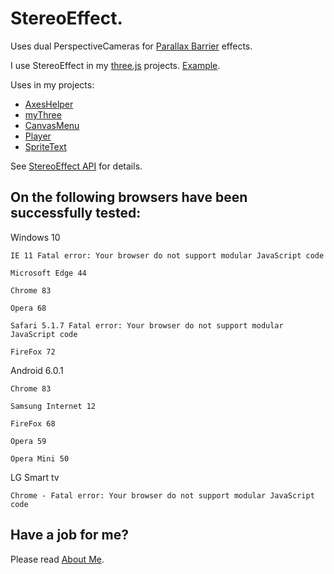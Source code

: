 # StereoEffect.

Uses dual PerspectiveCameras for [Parallax Barrier](https://en.wikipedia.org/wiki/Parallax_barrier) effects.

I use StereoEffect in my [three.js](https://threejs.org/) projects.
[Example](https://raw.githack.com/anhr/commonNodeJS/master/StereoEffect/Examples/).


Uses in my projects:
 * [AxesHelper](../AxesHelper)
 * [myThree](../myThree)
 * [CanvasMenu](../canvasMenu)
 * [Player](../player)
 * [SpriteText](../SpriteText)

See [StereoEffect API](https://raw.githack.com/anhr/commonNodeJS/master/StereoEffect/jsdoc/index.html) for details.


## On the following browsers have been successfully tested:

Windows 10

	IE 11 Fatal error: Your browser do not support modular JavaScript code

	Microsoft Edge 44

	Chrome 83

	Opera 68

	Safari 5.1.7 Fatal error: Your browser do not support modular JavaScript code

	FireFox 72

Android 6.0.1

	Chrome 83

	Samsung Internet 12

	FireFox 68

	Opera 59

	Opera Mini 50

LG Smart tv

	Chrome - Fatal error: Your browser do not support modular JavaScript code


 ## Have a job for me?
Please read [About Me](https://anhr.github.io/AboutMe/).
